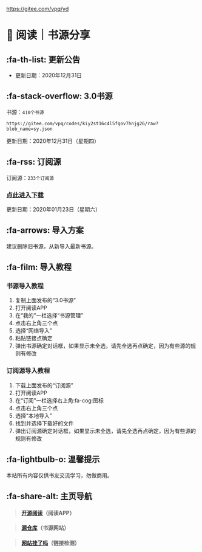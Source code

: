 https://gitee.com/vpq/yd
# 📖 阅读｜书源分享

##  :fa-th-list: 更新公告

- 更新日期：2020年12月31日

##  :fa-stack-overflow: 3.0书源

书源：`410个书源`

```
https://gitee.com/vpq/codes/kiy2st16c4l5fqov7hnjg26/raw?blob_name=sy.json
```
更新日期：2020年12月31日（星期四）

##  :fa-rss: 订阅源

订阅源：`233个订阅源`

### [点此进入下载](https://wwi.lanzous.com/b00nemyqf)
更新日期：2020年01月23日（星期六）

##  :fa-arrows: 导入方案

建议删除旧书源，从新导入最新书源。


##  :fa-film: 导入教程

### 书源导入教程
1. 复制上面发布的“3.0书源”
2. 打开阅读APP
3. 在“我的”一栏选择“书源管理”
4. 点击右上角三个点
5. 选择“网络导入”
6. 粘贴链接点确定
7. 弹出书源确定对话框，如果显示未全选，请先全选再点确定，因为有些源的规则有修改

### 订阅源导入教程
1. 下载上面发布的“订阅源”
2. 打开阅读APP
3. 在“订阅”一栏选择右上角:fa-cog:图标
4. 点击右上角三个点
5. 选择“本地导入”
6. 找到并选择下载好的文件
7. 弹出订阅源确定对话框，如果显示未全选，请先全选再点确定，因为有些源的规则有修改

##  :fa-lightbulb-o: 温馨提示

本站所有内容仅供书友交流学习，勿做商用。


##   :fa-share-alt: 主页导航

> #### [开源阅读](https://github.com/gedoor/legado/releases/)（阅读APP）

> #### [源仓库](http://yck.mumuceo.com/)（书源网站）

> #### [网站挂了吗](https://gualemang.com/)（链接检测）
